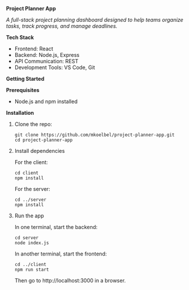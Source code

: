 **Project Planner App**

*A full-stack project planning dashboard designed to help teams organize tasks, track progress, and manage deadlines.*

**Tech Stack**
- Frontend: React
- Backend: Node.js, Express
- API Communication: REST
- Development Tools: VS Code, Git

**Getting Started**

**Prerequisites**
- Node.js and npm installed

**Installation**
  1. Clone the repo:
     ```
     git clone https://github.com/mkoelbel/project-planner-app.git
     cd project-planner-app
     ```
  3. Install dependencies
     
      For the client:
      ```
      cd client
      npm install
      ```
      For the server:
      ```
      cd ../server
      npm install
      ```
  5. Run the app
     
      In one terminal, start the backend:
      ```
      cd server
      node index.js
      ```
      In another terminal, start the frontend:
      ```
      cd ../client
      npm run start
      ```
      Then go to http://localhost:3000 in a browser.
